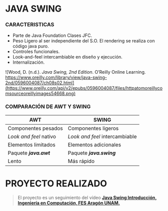 # JAVA SWING

### CARACTERISTICAS
- Parte de Java Foundation Clases JFC.
- Peso Ligero al ser independiente del S.O. El rendering se realiza con código java puro.
- Controles funcionales.
- Look-and-feel intercambiable en diseño y ejecución.
- Internalización.

![Wood, D. (n.d.). _Java Swing, 2nd Edition_. O’Reilly Online Learning. https://www.oreilly.com/library/view/java-swing-2nd/0596004087/ch08s02.html](https://www.oreilly.com/api/v2/epubs/0596004087/files/httpatomoreillycomsourceoreillyimages54668.png)


### COMPARACIÓN DE AWT Y SWING

| **AWT**                | **SWING**                      |
|------------------------|--------------------------------|
| Componentes pesados    | Componentes ligeros            |
| *Look and feel* nativo | *Look and feel* intercambiable |
| Elementos limitados    | Elementos adicionales          |
| Paquete ***java.awt*** | Paquete ***java.swing***       |
| Lento                  | Más rápido                     |

# PROYECTO REALIZADO

> El proyecto es un seguimiento del vídeo [**Java Swing Introducción, Ingeniería en Computación, FES Aragón UNAM.**](https://youtu.be/yn2x87Mvono)